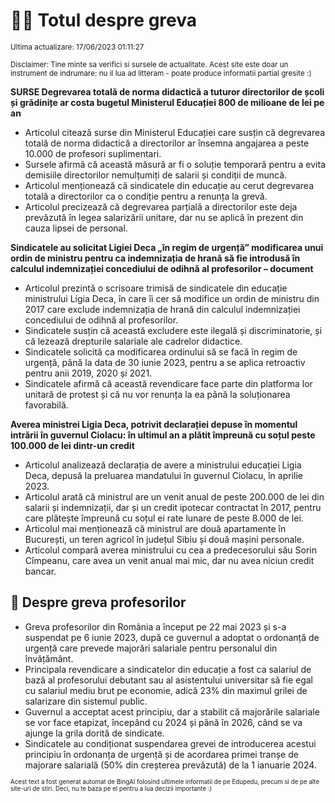 # 👩‍🏫 Totul despre greva
<sub>Ultima actualizare: 17/06/2023 01:11:27</sub>

<sub>Disclaimer: Tine minte sa verifici si sursele de actualitate. Acest site este doar un instrument de indrumare: nu il lua ad litteram - poate produce informatii partial gresite :)</sub>

**SURSE Degrevarea totală de norma didactică a tuturor directorilor de școli și grădinițe ar costa bugetul Ministerul Educației 800 de milioane de lei pe an**

- Articolul citează surse din Ministerul Educației care susțin că degrevarea totală de norma didactică a directorilor ar însemna angajarea a peste 10.000 de profesori suplimentari.
- Sursele afirmă că această măsură ar fi o soluție temporară pentru a evita demisiile directorilor nemulțumiți de salarii și condiții de muncă.
- Articolul menționează că sindicatele din educație au cerut degrevarea totală a directorilor ca o condiție pentru a renunța la grevă.
- Articolul precizează că degrevarea parțială a directorilor este deja prevăzută în legea salarizării unitare, dar nu se aplică în prezent din cauza lipsei de personal.

**Sindicatele au solicitat Ligiei Deca „în regim de urgență” modificarea unui ordin de ministru pentru ca indemnizația de hrană să fie introdusă în calculul indemnizației concediului de odihnă al profesorilor – document**

- Articolul prezintă o scrisoare trimisă de sindicatele din educație ministrului Ligia Deca, în care îi cer să modifice un ordin de ministru din 2017 care exclude indemnizația de hrană din calculul indemnizației concediului de odihnă al profesorilor.
- Sindicatele susțin că această excludere este ilegală și discriminatorie, și că lezează drepturile salariale ale cadrelor didactice.
- Sindicatele solicită ca modificarea ordinului să se facă în regim de urgență, până la data de 30 iunie 2023, pentru a se aplica retroactiv pentru anii 2019, 2020 și 2021.
- Sindicatele afirmă că această revendicare face parte din platforma lor unitară de protest și că nu vor renunța la ea până la soluționarea favorabilă.

**Averea ministrei Ligia Deca, potrivit declarației depuse în momentul intrării în guvernul Ciolacu: în ultimul an a plătit împreună cu soțul peste 100.000 de lei dintr-un credit**

- Articolul analizează declarația de avere a ministrului educației Ligia Deca, depusă la preluarea mandatului în guvernul Ciolacu, în aprilie 2023.
- Articolul arată că ministrul are un venit anual de peste 200.000 de lei din salarii și indemnizații, dar și un credit ipotecar contractat în 2017, pentru care plătește împreună cu soțul ei rate lunare de peste 8.000 de lei.
- Articolul mai menționează că ministrul are două apartamente în București, un teren agricol în județul Sibiu și două mașini personale.
- Articolul compară averea ministrului cu cea a predecesorului său Sorin Cîmpeanu, care avea un venit anual mai mic, dar nu avea niciun credit bancar.

## 🏫 Despre greva profesorilor

- Greva profesorilor din România a început pe 22 mai 2023 și s-a suspendat pe 6 iunie 2023, după ce guvernul a adoptat o ordonanță de urgență care prevede majorări salariale pentru personalul din învățământ.
- Principala revendicare a sindicatelor din educație a fost ca salariul de bază al profesorului debutant sau al asistentului universitar să fie egal cu salariul mediu brut pe economie, adică 23% din maximul grilei de salarizare din sistemul public.
- Guvernul a acceptat acest principiu, dar a stabilit că majorările salariale se vor face etapizat, începând cu 2024 și până în 2026, când se va ajunge la grila dorită de sindicate.
- Sindicatele au condiționat suspendarea grevei de introducerea acestui principiu în ordonanța de urgență și de acordarea primei tranșe de majorare salarială (50% din creșterea prevăzută) de la 1 ianuarie 2024.


<sub><sub>Acest text a fost generat automat de BingAI folosind ultimele informatii de pe Edupedu, precum si de pe alte site-uri de stiri. Deci, nu te baza pe el pentru a lua decizii importante :)</sub></sub>